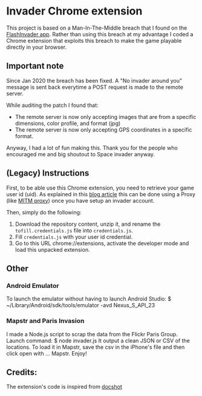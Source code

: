 # Invader Chrome extension

This project is based on a Man-In-The-Middle breach that I found on the [FlashInvader app](https://play.google.com/store/apps/details?id=com.ltu.flashInvader&utm_source=www.apk4fun.com).
Rather than using this breach at my advantage I coded a Chrome extension that exploits this breach to make the game playable directly in your browser.

## Important note

Since Jan 2020 the breach has been fixed.
A "No invader around you" message is sent back everytime a POST request is made to the remote server.

While auditing the patch I found that:

-  The remote server is now only accepting images that are from a specific dimensions, color profile, and format (jpg)
-  The remote server is now only accepting GPS coordinates in a specific format.

Anyway, I had a lot of fun making this. Thank you for the people who encouraged me and big shoutout to Space invader anyway.

## (Legacy) Instructions

First, to be able use this Chrome extension, you need to retrieve your game user id (uid).
As explained in this [blog article](https://medium.com/@adrienrahier/how-i-chased-space-invaders-17000kms-far-from-home-754efc434ac8) this can be done using a Proxy (like [MITM proxy](https://mitmproxy.org)) once you have setup an invader account.

Then, simply do the following:

1. Download the repository content, unzip it, and rename the `tofill.credentials.js` file into `credentials.js`.
2. Fill `credentials.js` with your user id credential.
3. Go to this URL chrome://extensions, activate the developer mode and load this unpacked extension.

## Other

### Android Emulator

To launch the emulator without having to launch Android Studio:
\$ ~/Library/Android/sdk/tools/emulator -avd Nexus_S_API_23

### Mapstr and Paris Invasion

I made a Node.js script to scrap the data from the Flickr Paris Group.
Launch command:
\$ node invader.js
It output a clean JSON or CSV of the locations.
To load it in Mapstr, save the csv in the iPhone's file and then click open with ... Mapstr.
Enjoy!

## Credits:

The extension's code is inspired from [docshot](https://github.com/mapbox/docshot)
